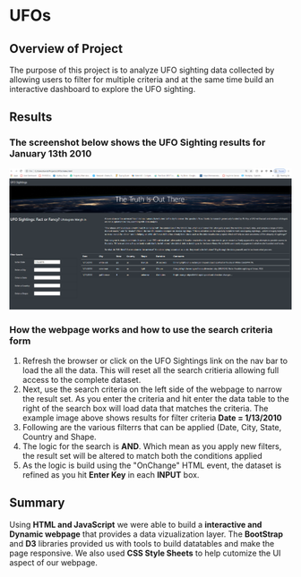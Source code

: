 # UFOs
## Overview of Project
The purpose of this project is to analyze UFO sighting data collected by allowing users to filter for multiple criteria and at the same time build an interactive dashboard to explore the UFO sighting.
  
## Results
### The screenshot below shows the UFO Sighting results for January 13th 2010

<img src="/static/images/UFOSightings.png" width="750" /> </td>


### How the webpage works and how to use the search criteria form
1.  Refresh the browser or click on the UFO Sightings link on the nav bar to load the all the data. This will reset all the search critieria allowing full access to the complete dataset.
2.  Next, use the search criteria on the left side of the webpage to narrow the result set. As you enter the criteria and hit enter the data table to the right of the search box will load data that matches the criteria. The example image above shows results for filter criteria **Date = 1/13/2010**
3.  Following are the various filterrs that can be applied (Date, City, State, Country and Shape. 
4.  The logic for the search is **AND**. Which mean as you apply new filters, the result set will be altered to match both the conditions applied
5.  As the logic is build using the "OnChange" HTML event, the dataset is refined as you hit **Enter Key** in each **INPUT** box.

## Summary

Using **HTML and JavaScript** we were able to build a **interactive and Dynamic webpage** that provides a data vizualization layer. The **BootStrap** and **D3** libraries provided us with tools to build datatables and make the page responsive. We also used **CSS Style Sheets** to help cutomize the UI aspect of our webpage. 


